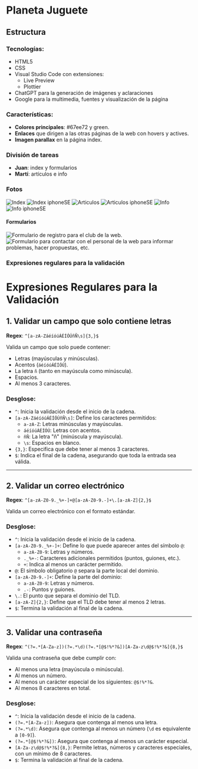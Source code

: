 # Planeta Juguete

## Estructura

### Tecnologías:
- HTML5
- CSS
- Visual Studio Code con extensiones:
  - Live Preview
  - Plottier
- ChatGPT para la generación de imágenes y aclaraciones
- Google para la multimedia, fuentes y visualización de la página

### Características:
- **Colores principales**: #67ee72 y green.
- **Enlaces** que dirigen a las otras páginas de la web con hovers y actives.
- **Imagen parallax** en la página index.

### División de tareas
- **Juan**: index y formularios
- **Martí**: artículos e info

### Fotos
![Index](imagenesREADME/ImagenREADME1png.png)
![Index iphoneSE](imagenesREADME/ImagenREADME2.png)
![Articulos](imagenesREADME/ImagenREADME3.png)
![Articulos iphoneSE](imagenesREADME/ImagenREADME4.png)
![Info](imagenesREADME/ImagenREADME5.png)
![Info iphoneSE](imagenesREADME/ImagenREADME6.png)

#### Formularios

![Formulario de registro para el club de la web.](imagenesREADME/ImagenREADME7.png)
![Formulario para contactar con el personal de la web para informar problemas, hacer propuestas, etc.](imagenesREADME/ImagenREADME8.png)

### Expresiones regulares para la validación
# Expresiones Regulares para la Validación

## 1. Validar un campo que solo contiene letras
**Regex**: `^[a-zA-ZáéíóúÁÉÍÓÚñÑ\s]{3,}$`

Valida un campo que solo puede contener:
- Letras (mayúsculas y minúsculas).
- Acentos (`áéíóúÁÉÍÓÚ`).
- La letra `ñ` (tanto en mayúscula como minúscula).
- Espacios.
- Al menos 3 caracteres.

### Desglose:
- `^`: Inicia la validación desde el inicio de la cadena.
- `[a-zA-ZáéíóúÁÉÍÓÚñÑ\s]`: Define los caracteres permitidos:
  - `a-zA-Z`: Letras minúsculas y mayúsculas.
  - `áéíóúÁÉÍÓÚ`: Letras con acentos.
  - `ñÑ`: La letra "ñ" (minúscula y mayúscula).
  - `\s`: Espacios en blanco.
- `{3,}`: Especifica que debe tener al menos 3 caracteres.
- `$`: Indica el final de la cadena, asegurando que toda la entrada sea válida.

---

## 2. Validar un correo electrónico
**Regex**: `^[a-zA-Z0-9._%+-]+@[a-zA-Z0-9.-]+\.[a-zA-Z]{2,}$`

Valida un correo electrónico con el formato estándar.

### Desglose:
- `^`: Inicia la validación desde el inicio de la cadena.
- `[a-zA-Z0-9._%+-]+`: Define lo que puede aparecer antes del símbolo `@`:
  - `a-zA-Z0-9`: Letras y números.
  - `._%+-`: Caracteres adicionales permitidos (puntos, guiones, etc.).
  - `+`: Indica al menos un carácter permitido.
- `@`: El símbolo obligatorio `@` separa la parte local del dominio.
- `[a-zA-Z0-9.-]+`: Define la parte del dominio:
  - `a-zA-Z0-9`: Letras y números.
  - `.-`: Puntos y guiones.
- `\.`: El punto que separa el dominio del TLD.
- `[a-zA-Z]{2,}`: Define que el TLD debe tener al menos 2 letras.
- `$`: Termina la validación al final de la cadena.

---

## 3. Validar una contraseña
**Regex**: `^(?=.*[A-Za-z])(?=.*\d)(?=.*[@$!%*?&])[A-Za-z\d@$!%*?&]{8,}$`

Valida una contraseña que debe cumplir con:
- Al menos una letra (mayúscula o minúscula).
- Al menos un número.
- Al menos un carácter especial de los siguientes: `@$!%*?&`.
- Al menos 8 caracteres en total.

### Desglose:
- `^`: Inicia la validación desde el inicio de la cadena.
- `(?=.*[A-Za-z])`: Asegura que contenga al menos una letra.
- `(?=.*\d)`: Asegura que contenga al menos un número (`\d` es equivalente a `[0-9]`).
- `(?=.*[@$!%*?&])`: Asegura que contenga al menos un carácter especial.
- `[A-Za-z\d@$!%*?&]{8,}`: Permite letras, números y caracteres especiales, con un mínimo de 8 caracteres.
- `$`: Termina la validación al final de la cadena.
